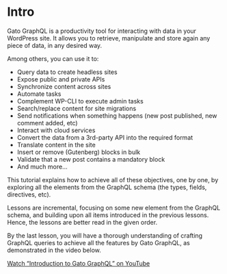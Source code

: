 # Intro

Gato GraphQL is a productivity tool for interacting with data in your WordPress site. It allows you to retrieve, manipulate and store again any piece of data, in any desired way.

Among others, you can use it to:

- Query data to create headless sites
- Expose public and private APIs
- Synchronize content across sites
- Automate tasks
- Complement WP-CLI to execute admin tasks
- Search/replace content for site migrations
- Send notifications when something happens (new post published, new comment added, etc)
- Interact with cloud services
- Convert the data from a 3rd-party API into the required format
- Translate content in the site
- Insert or remove (Gutenberg) blocks in bulk
- Validate that a new post contains a mandatory block
- And much more...

This tutorial explains how to achieve all of these objectives, one by one, by exploring all the elements from the GraphQL schema (the types, fields, directives, etc).

Lessons are incremental, focusing on some new element from the GraphQL schema, and building upon all items introduced in the previous lessons. Hence, the lessons are better read in the given order.

By the last lesson, you will have a thorough understanding of crafting GraphQL queries to achieve all the features by Gato GraphQL, as demonstrated in the video below.

[Watch “Introduction to Gato GraphQL” on YouTube](https://www.youtube.com/watch?v=uabFL_CoEWo)
